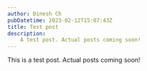```yaml
---
author: Dinesh Ch
pubDatetime: 2023-02-12T15:07:43Z
title: Test post
description:
    A test post. Actual posts coming soon!
---
```


This is a test post. Actual posts coming soon!